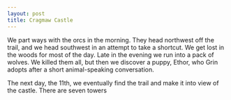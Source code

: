 ```yaml
---
layout: post
title: Cragmaw Castle
---
```

We part ways with the orcs in the morning. They head northwest off the trail, and we head southwest in an attempt to take a shortcut. We get lost in the woods for most of the day. Late in the evening we run into a pack of wolves. We killed them all, but then we discover a puppy, Ethor, who Grin adopts after a short animal-speaking conversation.

The next day, the 11th, we eventually find the trail and make it into view of the castle. There are seven towers
